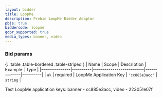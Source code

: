 ```yaml
---
layout: bidder
title: LoopMe
description: Prebid LoopMe Bidder Adaptor
pbjs: true
biddercode: loopme
gdpr_supported: true
media_types: banner, video
---
```


### Bid params

{: .table .table-bordered .table-striped }
| Name          | Scope    | Description              | Example      | Type     |
|---------------|----------|--------------------------|--------------|----------|
| `ak`          | required | LoopMe Application Key | `'cc885e3acc'` | `string` |

Test LoopMe application keys: banner - cc885e3acc, video - 223051e07f
